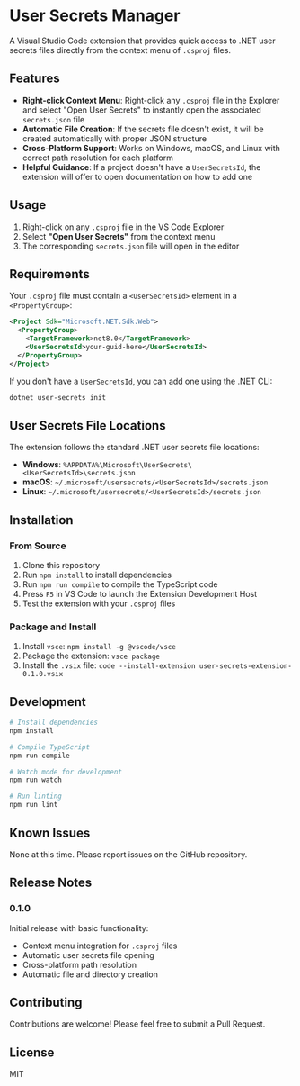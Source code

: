 # User Secrets Manager

A Visual Studio Code extension that provides quick access to .NET user secrets files directly from the context menu of `.csproj` files.

## Features

- **Right-click Context Menu**: Right-click any `.csproj` file in the Explorer and select "Open User Secrets" to instantly open the associated `secrets.json` file
- **Automatic File Creation**: If the secrets file doesn't exist, it will be created automatically with proper JSON structure
- **Cross-Platform Support**: Works on Windows, macOS, and Linux with correct path resolution for each platform
- **Helpful Guidance**: If a project doesn't have a `UserSecretsId`, the extension will offer to open documentation on how to add one

## Usage

1. Right-click on any `.csproj` file in the VS Code Explorer
2. Select **"Open User Secrets"** from the context menu
3. The corresponding `secrets.json` file will open in the editor

## Requirements

Your `.csproj` file must contain a `<UserSecretsId>` element in a `<PropertyGroup>`:

```xml
<Project Sdk="Microsoft.NET.Sdk.Web">
  <PropertyGroup>
    <TargetFramework>net8.0</TargetFramework>
    <UserSecretsId>your-guid-here</UserSecretsId>
  </PropertyGroup>
</Project>
```

If you don't have a `UserSecretsId`, you can add one using the .NET CLI:

```bash
dotnet user-secrets init
```

## User Secrets File Locations

The extension follows the standard .NET user secrets file locations:

- **Windows**: `%APPDATA%\Microsoft\UserSecrets\<UserSecretsId>\secrets.json`
- **macOS**: `~/.microsoft/usersecrets/<UserSecretsId>/secrets.json`
- **Linux**: `~/.microsoft/usersecrets/<UserSecretsId>/secrets.json`

## Installation

### From Source

1. Clone this repository
2. Run `npm install` to install dependencies
3. Run `npm run compile` to compile the TypeScript code
4. Press `F5` in VS Code to launch the Extension Development Host
5. Test the extension with your `.csproj` files

### Package and Install

1. Install `vsce`: `npm install -g @vscode/vsce`
2. Package the extension: `vsce package`
3. Install the `.vsix` file: `code --install-extension user-secrets-extension-0.1.0.vsix`

## Development

```bash
# Install dependencies
npm install

# Compile TypeScript
npm run compile

# Watch mode for development
npm run watch

# Run linting
npm run lint
```

## Known Issues

None at this time. Please report issues on the GitHub repository.

## Release Notes

### 0.1.0

Initial release with basic functionality:
- Context menu integration for `.csproj` files
- Automatic user secrets file opening
- Cross-platform path resolution
- Automatic file and directory creation

## Contributing

Contributions are welcome! Please feel free to submit a Pull Request.

## License

MIT
